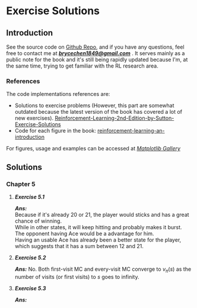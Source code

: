 <head>
    <script src="https://cdn.mathjax.org/mathjax/latest/MathJax.js?config=TeX-AMS-MML_HTMLorMML" type="text/javascript"></script>
    <script type="text/x-mathjax-config">
        MathJax.Hub.Config({
            tex2jax: {
            skipTags: ['script', 'noscript', 'style', 'textarea', 'pre'],
            inlineMath: [['$','$']]
            }
        });
    </script>
</head>


# Exercise Solutions

## Introduction 
See the source code on [Github Repo](https://github.com/brycechen1849/RL2BookSolutions), and if you have any questions, feel free to contact me at ***brycechen1849@gmail.com*** .
It serves mainly as a public note for the book and it's still being rapidly updated because I'm, at the same time, trying to get familiar with the RL research area.  

### References
The code implementations references are:
+ Solutions to exercise problems (However, this part are somewhat outdated because the latest version of the book has covered a lot of new exercises).
[Reinforcement-Learning-2nd-Edition-by-Sutton-Exercise-Solutions](https://github.com/LyWangPX/Reinforcement-Learning-2nd-Edition-by-Sutton-Exercise-Solutions)
+ Code for each figure in the book: [reinforcement-learning-an-introduction](https://github.com/ShangtongZhang/reinforcement-learning-an-introduction)  

For figures, usage and examples can be accessed at *[Matplotlib Gallery](https://matplotlib.org/gallery/index.html)*

## Solutions

### Chapter 5
    
1. ***Exercise 5.1*** 

    ***Ans:***   
    Because if it's already 20 or 21, the player would sticks and has a great chance of winning.  
    While in other states, it will keep hitting and probably makes it burst.  
    The opponent having Ace would be a advantage for him.  
    Having an usable Ace has already been a better state for the player, which suggests that it has a sum between 12 and 21.  
      
        
1. ***Exercise 5.2*** 

    ***Ans:***   No. Both first-visit MC and every-visit MC converge to $v_{\pi}(s)$ as the number of visits (or first visits) to $s$ goes to infinity.   
    
    
1. ***Exercise 5.3*** 

    ***Ans:***  